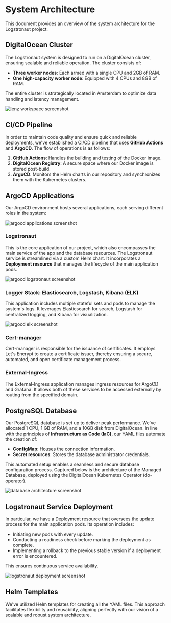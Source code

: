 # System Architecture

This document provides an overview of the system architecture for the Logstronaut project.

## DigitalOcean Cluster

The Logstronaut system is designed to run on a DigitalOcean cluster, ensuring scalable and reliable operation. The cluster consists of:

- **Three worker nodes**: Each armed with a single CPU and 2GB of RAM.
- **One high-capacity worker node**: Equipped with 4 CPUs and 8GB of RAM.

The entire cluster is strategically located in Amsterdam to optimize data handling and latency management.

![lenz workspace screenshot](./src/lenz_workspace.png?raw=true "Workspace Screenshot")

## CI/CD Pipeline

In order to maintain code quality and ensure quick and reliable deployments, we've established a CI/CD pipeline that uses **GitHub Actions** and **ArgoCD**. The flow of operations is as follows:

1. **GitHub Actions**: Handles the building and testing of the Docker image.
2. **DigitalOcean Registry**: A secure space where our Docker image is stored post-build.
3. **ArgoCD**: Monitors the Helm charts in our repository and synchronizes them with the Kubernetes clusters.

## ArgoCD Applications

Our ArgoCD environment hosts several applications, each serving different roles in the system:

![argocd applications screenshot](./src/argocd_applications.png?raw=true "argocd Screenshot")

### Logstronaut

This is the core application of our project, which also encompasses the main service of the app and the database resources. The Logstronaut service is streamlined via a custom Helm chart. It incorporates a **Deployment resource** that manages the lifecycle of the main application pods.

![argocd logstronaut screenshot](./src/argocd_logstronaut.png?raw=true "argocd logstronaut Screenshot")

### Logger Stack: Elasticsearch, Logstash, Kibana (ELK)

This application includes multiple stateful sets and pods to manage the system's logs. It leverages Elasticsearch for search, Logstash for centralized logging, and Kibana for visualization.

![argocd elk screenshot](./src/argocd_elk.png?raw=true "argocd elk Screenshot")

### Cert-manager

Cert-manager is responsible for the issuance of certificates. It employs Let's Encrypt to create a certificate issuer, thereby ensuring a secure, automated, and open certificate management process.

### External-Ingress

The External-Ingress application manages ingress resources for ArgoCD and Grafana. It allows both of these services to be accessed externally by routing from the specified domain.

## PostgreSQL Database

Our PostgreSQL database is set up to deliver peak performance. We've allocated 1 CPU, 1 GB of RAM, and a 10GB disk from DigitalOcean. In line with the principles of **Infrastructure as Code (IaC)**, our YAML files automate the creation of:

- **ConfigMap**: Houses the connection information.
- **Secret resources**: Stores the database administrator credentials.

This automated setup enables a seamless and secure database configuration process.
Captured below is the architecture of the Managed Database, deployed using the DigitalOcean Kubernetes Operator (do-operator).

![database architecture screenshot](./src/managed_database_architecture.jpeg?raw=true "database architecture Screenshot")

## Logstronaut Service Deployment

In particular, we have a Deployment resource that oversees the update process for the main application pods. Its operation includes:

- Initiating new pods with every update.
- Conducting a readiness check before marking the deployment as complete.
- Implementing a rollback to the previous stable version if a deployment error is encountered.

This ensures continuous service availability.

![logstronaut deployment screenshot](./src/logstronaut_deployment.png?raw=true "logstronaut deployment Screenshot")

## Helm Templates

We've utilized Helm templates for creating all the YAML files. This approach facilitates flexibility and reusability, aligning perfectly with our vision of a scalable and robust system architecture.
